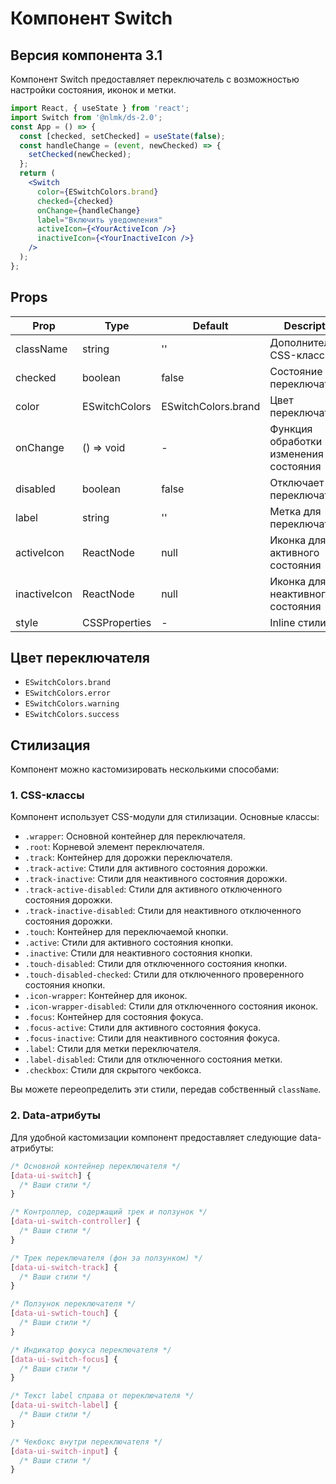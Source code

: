 # Компонент Switch

## Версия компонента 3.1

Компонент Switch предоставляет переключатель с возможностью настройки состояния, иконок и метки.

```jsx
import React, { useState } from 'react';
import Switch from '@nlmk/ds-2.0';
const App = () => {
  const [checked, setChecked] = useState(false);
  const handleChange = (event, newChecked) => {
    setChecked(newChecked);
  };
  return (
    <Switch
      color={ESwitchColors.brand}
      checked={checked}
      onChange={handleChange}
      label="Включить уведомления"
      activeIcon={<YourActiveIcon />}
      inactiveIcon={<YourInactiveIcon />}
    />
  );
};
```

## Props

| Prop         | Type          | Default             | Description                           |
| ------------ | ------------- | ------------------- | ------------------------------------- |
| className    | string        | ''                  | Дополнительный CSS-класс              |
| checked      | boolean       | false               | Состояние переключателя               |
| color        | ESwitchColors | ESwitchColors.brand | Цвет переключателя                    |
| onChange     | () => void    | -                   | Функция обработки изменения состояния |
| disabled     | boolean       | false               | Отключает переключатель               |
| label        | string        | ''                  | Метка для переключателя               |
| activeIcon   | ReactNode     | null                | Иконка для активного состояния        |
| inactiveIcon | ReactNode     | null                | Иконка для неактивного состояния      |
| style        | CSSProperties | -                   | Inline стили                          |

## Цвет переключателя

- `ESwitchColors.brand`
- `ESwitchColors.error`
- `ESwitchColors.warning`
- `ESwitchColors.success`

## Стилизация

Компонент можно кастомизировать несколькими способами:

### 1. CSS-классы

Компонент использует CSS-модули для стилизации. Основные классы:

- `.wrapper`: Основной контейнер для переключателя.
- `.root`: Корневой элемент переключателя.
- `.track`: Контейнер для дорожки переключателя.
- `.track-active`: Стили для активного состояния дорожки.
- `.track-inactive`: Стили для неактивного состояния дорожки.
- `.track-active-disabled`: Стили для активного отключенного состояния дорожки.
- `.track-inactive-disabled`: Стили для неактивного отключенного состояния дорожки.
- `.touch`: Контейнер для переключаемой кнопки.
- `.active`: Стили для активного состояния кнопки.
- `.inactive`: Стили для неактивного состояния кнопки.
- `.touch-disabled`: Стили для отключенного состояния кнопки.
- `.touch-disabled-checked`: Стили для отключенного проверенного состояния кнопки.
- `.icon-wrapper`: Контейнер для иконок.
- `.icon-wrapper-disabled`: Стили для отключенного состояния иконок.
- `.focus`: Контейнер для состояния фокуса.
- `.focus-active`: Стили для активного состояния фокуса.
- `.focus-inactive`: Стили для неактивного состояния фокуса.
- `.label`: Стили для метки переключателя.
- `.label-disabled`: Стили для отключенного состояния метки.
- `.checkbox`: Стили для скрытого чекбокса.

Вы можете переопределить эти стили, передав собственный `className`.

### 2. Data-атрибуты

Для удобной кастомизации компонент предоставляет следующие data-атрибуты:

```css
/* Основной контейнер переключателя */
[data-ui-switch] {
  /* Ваши стили */
}

/* Контроллер, содержащий трек и ползунок */
[data-ui-switch-controller] {
  /* Ваши стили */
}

/* Трек переключателя (фон за ползунком) */
[data-ui-switch-track] {
  /* Ваши стили */
}

/* Ползунок переключателя */
[data-ui-swtich-touch] {
  /* Ваши стили */
}

/* Индикатор фокуса переключателя */
[data-ui-switch-focus] {
  /* Ваши стили */
}

/* Текст label справа от переключателя */
[data-ui-switch-label] {
  /* Ваши стили */
}

/* Чекбокс внутри переключателя */
[data-ui-switch-input] {
  /* Ваши стили */
}
```
